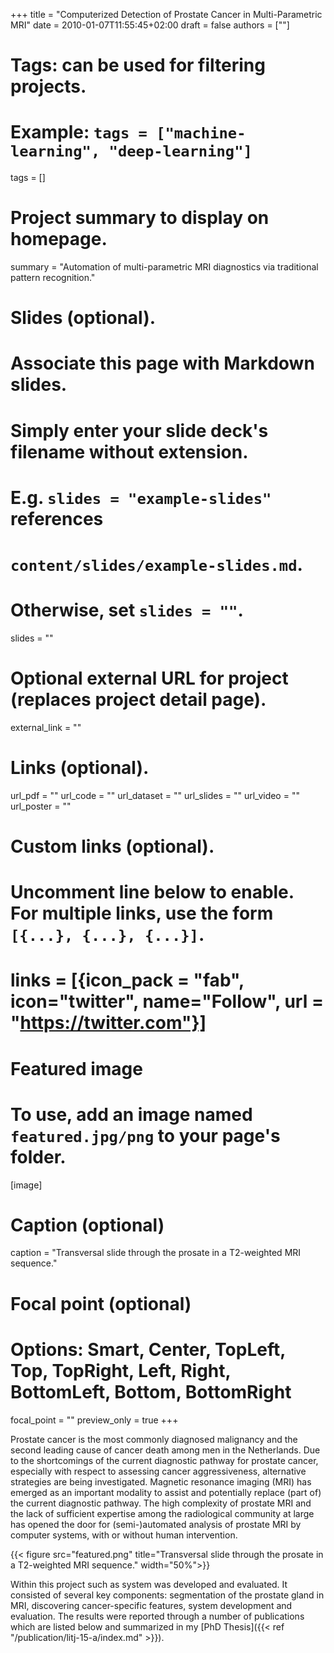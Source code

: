 +++
title = "Computerized Detection of Prostate Cancer in Multi-Parametric MRI"
date = 2010-01-07T11:55:45+02:00
draft = false
authors = [""]

# Tags: can be used for filtering projects.
# Example: `tags = ["machine-learning", "deep-learning"]`
tags = []

# Project summary to display on homepage.
summary = "Automation of multi-parametric MRI diagnostics via traditional pattern recognition."

# Slides (optional).
#   Associate this page with Markdown slides.
#   Simply enter your slide deck's filename without extension.
#   E.g. `slides = "example-slides"` references 
#   `content/slides/example-slides.md`.
#   Otherwise, set `slides = ""`.
slides = ""

# Optional external URL for project (replaces project detail page).
external_link = ""

# Links (optional).
url_pdf = ""
url_code = ""
url_dataset = ""
url_slides = ""
url_video = ""
url_poster = ""

# Custom links (optional).
#   Uncomment line below to enable. For multiple links, use the form `[{...}, {...}, {...}]`.
# links = [{icon_pack = "fab", icon="twitter", name="Follow", url = "https://twitter.com"}]

# Featured image
# To use, add an image named `featured.jpg/png` to your page's folder. 
[image]
  # Caption (optional)
  caption = "Transversal slide through the prosate in a T2-weighted MRI sequence."

  # Focal point (optional)
  # Options: Smart, Center, TopLeft, Top, TopRight, Left, Right, BottomLeft, Bottom, BottomRight
  focal_point = ""
  preview_only = true
+++

Prostate cancer is the most commonly diagnosed malignancy and the second leading cause of cancer death among men in the Netherlands. Due to the shortcomings of the current diagnostic pathway for prostate cancer, especially with respect to assessing  cancer aggressiveness, alternative strategies are being investigated. Magnetic resonance imaging (MRI) has emerged as an important modality to assist and potentially replace (part of) the current diagnostic pathway. The high complexity of prostate MRI and the lack of sufficient expertise among the radiological community at large has opened the door for (semi-)automated analysis of prostate MRI by computer systems, with or without human intervention.

{{< figure src="featured.png" title="Transversal slide through the prosate in a T2-weighted MRI sequence." width="50%">}}

Within this project such as system was developed and evaluated. It consisted of several key components: segmentation of the prostate gland in MRI, discovering cancer-specific features, system development and evaluation. The results were reported through a number of publications which are listed below and summarized in my [PhD Thesis]({{< ref "/publication/litj-15-a/index.md" >}}).